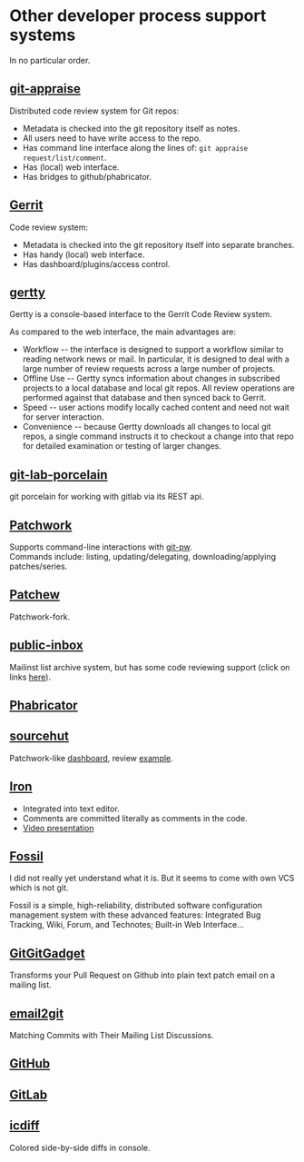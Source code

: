 # Other developer process support systems

In no particular order.

## [git-appraise](https://github.com/google/git-appraise)

Distributed code review system for Git repos:

* Metadata is checked into the git repository itself as notes.
* All users need to have write access to the repo.
* Has command line interface along the lines of: `git appraise request/list/comment`.
* Has (local) web interface.
* Has bridges to github/phabricator.

## [Gerrit](https://www.gerritcodereview.com)

Code review system:

* Metadata is checked into the git repository itself into separate branches.
* Has handy (local) web interface.
* Has dashboard/plugins/access control.

## [gertty](https://opendev.org/ttygroup/gertty)

Gertty is a console-based interface to the Gerrit Code Review system.

As compared to the web interface, the main advantages are:

* Workflow -- the interface is designed to support a workflow similar to reading network news or mail. In particular, it is designed to deal with a large number of review requests across a large number of projects.
* Offline Use -- Gertty syncs information about changes in subscribed projects to a local database and local git repos. All review operations are performed against that database and then synced back to Gerrit.
* Speed -- user actions modify locally cached content and need not wait for server interaction.
* Convenience -- because Gertty downloads all changes to local git repos, a single command instructs it to checkout a change into that repo for detailed examination or testing of larger changes.

## [git-lab-porcelain](https://gitlab.com/nhorman/git-lab-porcelain)

git porcelain for working with gitlab via its REST api.

## [Patchwork](https://patchwork.ozlabs.org/project/netdev/list/)

Supports command-line interactions with [git-pw](https://patchwork.readthedocs.io/projects/git-pw/en/latest/usage/).\
Commands include: listing, updating/delegating, downloading/applying patches/series. 

## [Patchew](https://patchew.org/QEMU/)

Patchwork-fork.

## [public-inbox](https://public-inbox.org/README)

Mailinst list archive system, but has some code reviewing support
(click on links [here](https://public-inbox.org/git/20160711210243.GA1604@whir/)). 

## [Phabricator](https://www.phacility.com/phabricator/)

## [sourcehut](https://sourcehut.org/)

Patchwork-like [dashboard](https://lists.sr.ht/~sircmpwn/sr.ht-dev),
review [example](https://lists.sr.ht/~sircmpwn/ctools/patches/8134).

## [Iron](https://blog.janestreet.com/putting-the-i-back-in-ide-towards-a-github-explorer/)

* Integrated into text editor.
* Comments are committed literally as comments in the code.
* [Video presentation](https://blog.janestreet.com/jane-street-tech-talk-how-jane-street-does-code-review/)

## [Fossil](https://www.fossil-scm.org/home/doc/trunk/www/index.wiki)

I did not really yet understand what it is. But it seems to come with own VCS which is not git.

Fossil is a simple, high-reliability, distributed software configuration management system with these advanced features: 
Integrated Bug Tracking, Wiki, Forum, and Technotes; Built-in Web Interface...

## [GitGitGadget](https://gitgitgadget.github.io/)

Transforms your Pull Request on Github into plain text patch email on a mailing list.

## [email2git](https://github.com/alexcourouble/email2git)

Matching Commits with Their Mailing List Discussions.

## [GitHub](https://github.com/)

## [GitLab](https://about.gitlab.com/)

## [icdiff](https://www.jefftk.com/icdiff)

Colored side-by-side diffs in console.

